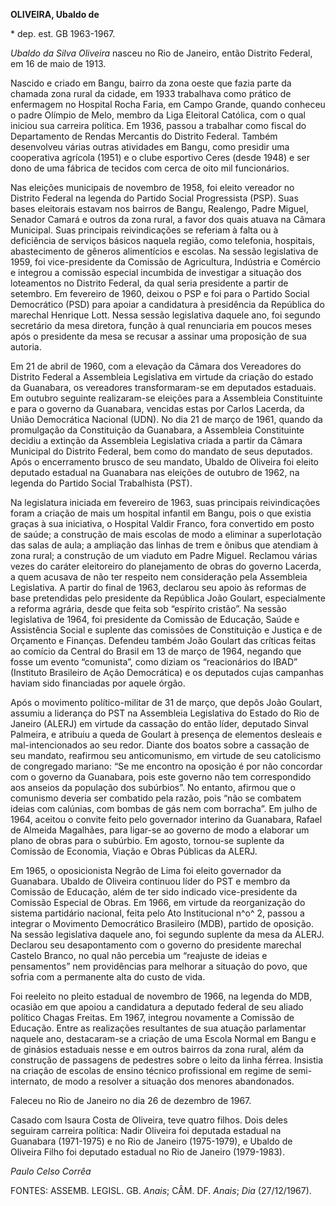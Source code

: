 **OLIVEIRA, Ubaldo de**

\* dep. est. GB 1963-1967.

*Ubaldo da Silva Oliveira* nasceu no Rio de Janeiro, então Distrito
Federal, em 16 de maio de 1913.

Nascido e criado em Bangu, bairro da zona oeste que fazia parte da
chamada zona rural da cidade, em 1933 trabalhava como prático de
enfermagem no Hospital Rocha Faria, em Campo Grande, quando conheceu o
padre Olímpio de Melo, membro da Liga Eleitoral Católica, com o qual
iniciou sua carreira política. Em 1936, passou a trabalhar como fiscal
do Departamento de Rendas Mercantis do Distrito Federal. Também
desenvolveu várias outras atividades em Bangu, como presidir uma
cooperativa agrícola (1951) e o clube esportivo Ceres (desde 1948) e ser
dono de uma fábrica de tecidos com cerca de oito mil funcionários.

Nas eleições municipais de novembro de 1958, foi eleito vereador no
Distrito Federal na legenda do Partido Social Progressista (PSP). Suas
bases eleitorais estavam nos bairros de Bangu, Realengo, Padre Miguel,
Senador Camará e outros da zona rural, a favor dos quais atuava na
Câmara Municipal. Suas principais reivindicações se referiam à falta ou
à deficiência de serviços básicos naquela região, como telefonia,
hospitais, abastecimento de gêneros alimentícios e escolas. Na sessão
legislativa de 1959, foi vice-presidente da Comissão de Agricultura,
Indústria e Comércio e integrou a comissão especial incumbida de
investigar a situação dos loteamentos no Distrito Federal, da qual seria
presidente a partir de setembro. Em fevereiro de 1960, deixou o PSP e
foi para o Partido Social Democrático (PSD) para apoiar a candidatura à
presidência da República do marechal Henrique Lott. Nessa sessão
legislativa daquele ano, foi segundo secretário da mesa diretora, função
à qual renunciaria em poucos meses após o presidente da mesa se recusar
a assinar uma proposição de sua autoria.

Em 21 de abril de 1960, com a elevação da Câmara dos Vereadores do
Distrito Federal a Assembleia Legislativa em virtude da criação do
estado da Guanabara, os vereadores transformaram-se em deputados
estaduais. Em outubro seguinte realizaram-se eleições para a Assembleia
Constituinte e para o governo da Guanabara, vencidas estas por Carlos
Lacerda, da União Democrática Nacional (UDN). No dia 21 de março de
1961, quando da promulgação da Constituição da Guanabara, a Assembleia
Constituinte decidiu a extinção da Assembleia Legislativa criada a
partir da Câmara Municipal do Distrito Federal, bem como do mandato de
seus deputados. Após o encerramento brusco de seu mandato, Ubaldo de
Oliveira foi eleito deputado estadual na Guanabara nas eleições de
outubro de 1962, na legenda do Partido Social Trabalhista (PST).

Na legislatura iniciada em fevereiro de 1963, suas principais
reivindicações foram a criação de mais um hospital infantil em Bangu,
pois o que existia graças à sua iniciativa, o Hospital Valdir Franco,
fora convertido em posto de saúde; a construção de mais escolas de modo
a eliminar a superlotação das salas de aula; a ampliação das linhas de
trem e ônibus que atendiam à zona rural; a construção de um viaduto em
Padre Miguel. Reclamou várias vezes do caráter eleitoreiro do
planejamento de obras do governo Lacerda, a quem acusava de não ter
respeito nem consideração pela Assembleia Legislativa. A partir do final
de 1963, declarou seu apoio às reformas de base pretendidas pelo
presidente da República João Goulart, especialmente a reforma agrária,
desde que feita sob “espírito cristão”. Na sessão legislativa de 1964,
foi presidente da Comissão de Educação, Saúde e Assistência Social e
suplente das comissões de Constituição e Justiça e de Orçamento e
Finanças. Defendeu também João Goulart das críticas feitas ao comício da
Central do Brasil em 13 de março de 1964, negando que fosse um evento
“comunista”, como diziam os “reacionários do IBAD” (Instituto Brasileiro
de Ação Democrática) e os deputados cujas campanhas haviam sido
financiadas por aquele órgão.

Após o movimento político-militar de 31 de março, que depôs João
Goulart, assumiu a liderança do PST na Assembleia Legislativa do Estado
do Rio de Janeiro (ALERJ) em virtude da cassação do então líder,
deputado Sinval Palmeira, e atribuiu a queda de Goulart à presença de
elementos desleais e mal-intencionados ao seu redor. Diante dos boatos
sobre a cassação de seu mandato, reafirmou seu anticomunismo, em virtude
de seu catolicismo de congregado mariano: “Se me encontro na oposição é
por não concordar com o governo da Guanabara, pois este governo não tem
correspondido aos anseios da população dos subúrbios”. No entanto,
afirmou que o comunismo deveria ser combatido pela razão, pois “não se
combatem ideias com calúnias, com bombas de gás nem com borracha”. Em
julho de 1964, aceitou o convite feito pelo governador interino da
Guanabara, Rafael de Almeida Magalhães, para ligar-se ao governo de modo
a elaborar um plano de obras para o subúrbio. Em agosto, tornou-se
suplente da Comissão de Economia, Viação e Obras Públicas da ALERJ.

Em 1965, o oposicionista Negrão de Lima foi eleito governador da
Guanabara. Ubaldo de Oliveira continuou líder do PST e membro da
Comissão de Educação, além de ter sido indicado vice-presidente da
Comissão Especial de Obras. Em 1966, em virtude da reorganização do
sistema partidário nacional, feita pelo Ato Institucional n^o^ 2, passou
a integrar o Movimento Democrático Brasileiro (MDB), partido de
oposição. Na sessão legislativa daquele ano, foi segundo suplente da
mesa da ALERJ. Declarou seu desapontamento com o governo do presidente
marechal Castelo Branco, no qual não percebia um “reajuste de ideias e
pensamentos” nem providências para melhorar a situação do povo, que
sofria com a permanente alta do custo de vida.

Foi reeleito no pleito estadual de novembro de 1966, na legenda do MDB,
ocasião em que apoiou a candidatura a deputado federal de seu aliado
político Chagas Freitas. Em 1967, integrou novamente a Comissão de
Educação. Entre as realizações resultantes de sua atuação parlamentar
naquele ano, destacaram-se a criação de uma Escola Normal em Bangu e de
ginásios estaduais nesse e em outros bairros da zona rural, além da
construção de passagens de pedestres sobre o leito da linha férrea.
Insistia na criação de escolas de ensino técnico profissional em regime
de semi-internato, de modo a resolver a situação dos menores
abandonados.

Faleceu no Rio de Janeiro no dia 26 de dezembro de 1967.

Casado com Isaura Costa de Oliveira, teve quatro filhos. Dois deles
seguiram carreira política: Nadir Oliveira foi deputada estadual na
Guanabara (1971-1975) e no Rio de Janeiro (1975-1979), e Ubaldo de
Oliveira Filho foi deputado estadual no Rio de Janeiro (1979-1983).

*Paulo Celso Corrêa*

FONTES: ASSEMB. LEGISL. GB. *Anais*; CÂM. DF. *Anais*; *Dia*
(27/12/1967).
